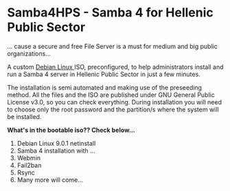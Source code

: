 # Samba4HPS - Samba 4 for Hellenic Public Sector 
... cause a secure and free File Server is a must for medium and big public organizations...

<p align="justify">
A custom <A href="https://www.debian.org/index.el.html"> Debian Linux </A> ISO, preconfigured, to help administrators install and run a Samba 4 server in Hellenic Public Sector in just a few minutes.

The installation is semi automated and making use of the preseeding method. All the files and the ISO are published under GNU General Public License v3.0, so you can check everything. 
During installation you will need to choose only the root password and the partition/s where the system will be installed.

**What's in the bootable iso?? Check below...**
  1. Debian Linux 9.0.1 netinstall
  2. Samba 4 installation with ...
  3. Webmin
  4. Fail2ban
  5. Rsync
  6. Many more will come...
</p>
